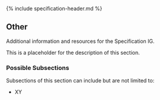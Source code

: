 {% include specification-header.md %}

<h2 class="no-number">Other</h2>

Additional information and resources for the Specification IG.

This is a placeholder for the description of this section.

<h3 class="no-number">Possible Subsections</h3>

Subsections of this section can include but are not limited to:
- XY